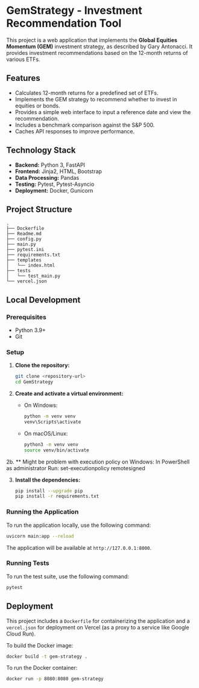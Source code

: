 # GemStrategy - Investment Recommendation Tool

This project is a web application that implements the **Global Equities Momentum (GEM)** investment strategy, as described by Gary Antonacci. It provides investment recommendations based on the 12-month returns of various ETFs.

## Features

*   Calculates 12-month returns for a predefined set of ETFs.
*   Implements the GEM strategy to recommend whether to invest in equities or bonds.
*   Provides a simple web interface to input a reference date and view the recommendation.
*   Includes a benchmark comparison against the S&P 500.
*   Caches API responses to improve performance.

## Technology Stack

*   **Backend:** Python 3, FastAPI
*   **Frontend:** Jinja2, HTML, Bootstrap
*   **Data Processing:** Pandas
*   **Testing:** Pytest, Pytest-Asyncio
*   **Deployment:** Docker, Gunicorn

## Project Structure

```
.
├── Dockerfile
├── Readme.md
├── config.py
├── main.py
├── pytest.ini
├── requirements.txt
├── templates
│   └── index.html
├── tests
│   └── test_main.py
└── vercel.json
```

## Local Development

### Prerequisites

*   Python 3.9+
*   Git

### Setup

1.  **Clone the repository:**
    ```bash
    git clone <repository-url>
    cd GemStrategy
    ```

2.  **Create and activate a virtual environment:**
    *   On Windows:
        ```bash
        python -m venv venv
        venv\Scripts\activate
        ```
    *   On macOS/Linux:
        ```bash
        python3 -m venv venv
        source venv/bin/activate
        ```
2b. ** Might be problem with execution policy on Windows:
        In PowerShell as administrator Run:
        set-executionpolicy remotesigned 
        
3.  **Install the dependencies:**
    ```bash
    pip install --upgrade pip
    pip install -r requirements.txt
    ```

### Running the Application

To run the application locally, use the following command:

```bash
uvicorn main:app --reload
```

The application will be available at `http://127.0.0.1:8000`.

### Running Tests

To run the test suite, use the following command:

```bash
pytest
```

## Deployment

This project includes a `Dockerfile` for containerizing the application and a `vercel.json` for deployment on Vercel (as a proxy to a service like Google Cloud Run).

To build the Docker image:

```bash
docker build -t gem-strategy .
```

To run the Docker container:

```bash
docker run -p 8080:8080 gem-strategy
```
